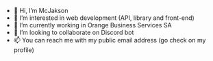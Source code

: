 - 👋 Hi, I’m McJakson
- 👀 I’m interested in web development (API, library and front-end)
- 🌱 I’m currently working in Orange Business Services SA
- 💞️ I’m looking to collaborate on Discord bot
- 📫 You can reach me with my public email address (go check on my profile)
